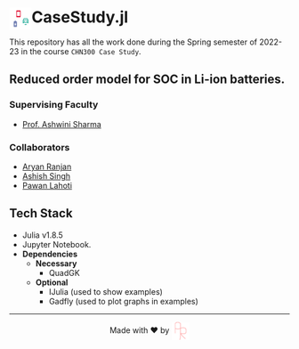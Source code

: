 <div>
    <img src="assets/readmeAssets/logo.png" align="left" height=40> 
    <h1>CaseStudy.jl</h1>
</div>

This repository has all the work done during the Spring semester of 2022-23 in the course `CHN300 Case Study`.

## Reduced order model for SOC in Li-ion batteries.


### Supervising Faculty
- [Prof. Ashwini Sharma](https://www.linkedin.com/in/ashwini-kumar-sharma-nus/)

### Collaborators
- [Aryan Ranjan](https://github.com/just-ary27/)
- [Ashish Singh](https://github.com/morancium)
- [Pawan Lahoti](https://github.com/PawanLahoti)

## Tech Stack
- Julia v1.8.5
- Jupyter Notebook.
- **Dependencies**
    - **Necessary**
        - QuadGK
    - **Optional**
        - IJulia (used to show examples)
        - Gadfly (used to plot graphs in examples)

<div align=center>
    <hr>
    <p>Made with ❤️ by
        <a href="https://justary27.web.app">
            <img src="assets/readmeAssets/justary27.png" align=center>
        </a>
    </p>
</div>